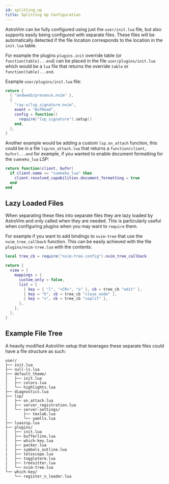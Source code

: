 ```yaml
---
id: splitting_up
title: Splitting Up Configuration
---
```


AstroVim can be fully configured using just the `user/init.lua` file, but also
supports easily being configured with separate files. These files will be
automatically detected if the file location corresponds to the location in the
`init.lua` table.

For example the plugins `plugins.init` override table (or
`function(table)...end`) can be placed in the file `user/plugins/init.lua`
which would be a `lua` file that returns the override `table` or
`function(table)...end`.

Example `user/plugins/init.lua` file:

```lua
return {
  { "andweeb/presence.nvim" },
  {
    "ray-x/lsp_signature.nvim",
    event = "BufRead",
    config = function()
      require("lsp_signature").setup()
    end,
  },
}
```

Another example would be adding a custom `lsp.on_attach` function, this could
be in a file `lsp/on_attach.lua` that returns a `function(client, bufnr)...end`
for example, if you wanted to enable document formatting for the `sumneko_lua`
LSP:

```lua
return function(client, bufnr)
  if client.name == "sumneko_lua" then
    client.resolved_capabilities.document_formatting = true
  end
end
```

## Lazy Loaded Files

When separating these files into separate files they are lazy loaded by AstroVim and only called when they are needed. This is particularly useful when configuring plugins when you may want to `require` them.

For example if you want to add bindings to `nvim-tree` that use the `nvim_tree_callback` function. This can be easily achieved with the file `plugins/nvim-tree.lua` with the contents:

```lua
local tree_cb = require("nvim-tree.config").nvim_tree_callback

return {
  view = {
    mappings = {
      custom_only = false,
      list = {
        { key = { "l", "<CR>", "o" }, cb = tree_cb "edit" },
        { key = "h", cb = tree_cb "close_node" },
        { key = "v", cb = tree_cb "vsplit" },
      },
    },
  },
}
```

## Example File Tree

A heavily modified AstroVim setup that leverages these separate files could have a file structure as such:

```
user/
├── init.lua
├── null-ls.lua
├── default_theme/
│   ├── init.lua
│   ├── colors.lua
│   └── highlights.lua
├── diagnostics.lua
├── lsp/
│   ├── on_attach.lua
│   ├── server_registration.lua
│   └── server-settings/
│       ├── texlab.lua
│       └── yamlls.lua
├── luasnip.lua
├── plugins/
|   ├── init.lua
│   ├── bufferline.lua
│   ├── which-key.lua
|   ├── packer.lua
|   ├── symbols_outline.lua
|   ├── telescope.lua
|   ├── toggleterm.lua
|   ├── treesitter.lua
│   └── nvim-tree.lua
└── which-key/
    └── register_n_leader.lua
```
